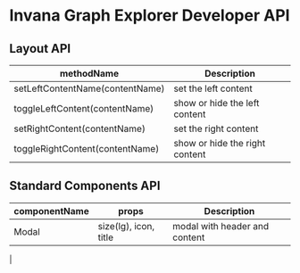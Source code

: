 # Invana Graph Explorer Developer API




## Layout API


| methodName            | Description |
| -----------           | ----------- |
| setLeftContentName(contentName)        | set the left content       |
| toggleLeftContent(contentName)     | show or hide the left content        |
| setRightContent(contentName)        | set the right content       |
| toggleRightContent(contentName)     | show or hide the right content        |

 

## Standard Components API 

| componentName  | props                | Description |
| -------------- | -----------------    | -------------|
| Modal          | size(lg), icon, title | modal with header and content |
| 

